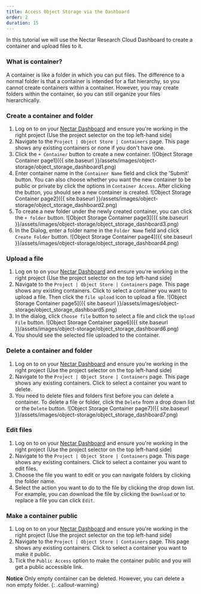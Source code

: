 ```yaml
---
title: Access Object Storage via the Dashboard
order: 2
duration: 15
---
```


In this tutorial we will use the Nectar Research Cloud Dashboard to create a container and upload files to it. 

### What is container?
A container is like a folder in which you can put files. The difference to a normal folder is that a container is intended for a flat hierarchy, so you cannot create containers within a container. However, you may create folders within the container, so you can still organize your files hierarchically.

### Create a container and folder

1. Log on to on your [Nectar Dashboard](https://dashboard.rc.nectar.org.au) and ensure you're working in the right project (Use the project selector on the top left-hand side)
2. Navigate to the `Project | Object Store | Containers` page. This page shows any existing containers or none if you don't have one.
3. Click the `+ Container` button to create a new container.
    ![Object Storage Container page1]({{ site.baseurl }}/assets/images/object-storage/object_storage_dashboard1.png)
4. Enter container name in the `Container Name` field and click the 'Submit' button. You can also choose whether you want the new container to be public or private by click the options in `Container Access`. After clicking the button, you should see a new container is created.
    ![Object Storage Container page2]({{ site.baseurl }}/assets/images/object-storage/object_storage_dashboard2.png)
5. To create a new folder under the newly created container, you can click the `+ folder` button.
    ![Object Storage Container page3]({{ site.baseurl }}/assets/images/object-storage/object_storage_dashboard3.png)
6. In the Dialog, enter a folder name in the `Folder Name` field and click `Create Folder` button.
    ![Object Storage Container page4]({{ site.baseurl }}/assets/images/object-storage/object_storage_dashboard4.png)

### Upload a file
1. Log on to on your [Nectar Dashboard](https://dashboard.rc.nectar.org.au) and ensure you're working in the right project (Use the project selector on the top left-hand side)
2. Navigate to the `Project | Object Store | Containers` page. This page shows any existing containers. Click to select a container you want to upload a file. Then click the `file upload` icon to upload a file.
    ![Object Storage Container page5]({{ site.baseurl }}/assets/images/object-storage/object_storage_dashboard5.png)
3. In the dialog, click `Choose file` button to select a file and click the `Upload File` button.
    ![Object Storage Container page6]({{ site.baseurl }}/assets/images/object-storage/object_storage_dashboard6.png)
4. You should see the selected file uploaded to the container.

### Delete a container and folder
1. Log on to on your [Nectar Dashboard](https://dashboard.rc.nectar.org.au) and ensure you're working in the right project (Use the project selector on the top left-hand side)
2. Navigate to the `Project | Object Store | Containers` page. This page shows any existing containers. Click to select a container you want to delete.
3. You need to delete files and folders first before you can delete a container.  To delete a file or folder, click the `Delete` from a drop down list or the `Delete` button.
    ![Object Storage Container page7]({{ site.baseurl }}/assets/images/object-storage/object_storage_dashboard7.png)

### Edit files
1. Log on to on your [Nectar Dashboard](https://dashboard.rc.nectar.org.au) and ensure you're working in the right project (Use the project selector on the top left-hand side)
2. Navigate to the `Project | Object Store | Containers` page. This page shows any existing  containers. Click to select a container you want to edit files.
3. Choose the file you want to edit or you can navigate folders by clicking the folder name.
4. Select the action you want to do to the file by clicking the drop down list. For example, you can download the file by clicking the `Download` or to replace a file you can click `Edit`.

### Make a container public
1. Log on to on your [Nectar Dashboard](https://dashboard.rc.nectar.org.au) and ensure you're working in the right project (Use the project selector on the top left-hand side)
2. Navigate to the `Project | Object Store | Containers` page. This page shows any existing containers. Click to select a container you want to make it public.
3. Tick the `Public Access` option to make the container public and you will get a public accessible  link.

**Notice** 
Only empty container can be deleted. However, you can delete a non empty folder.
{: .callout-warning}
